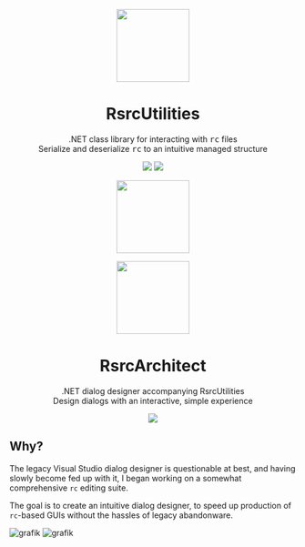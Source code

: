 <p align="center">
  <img width="128" align="center" src="https://user-images.githubusercontent.com/48759429/219858139-55582cd0-d03b-485b-959a-ba49db4a6498.png">
</p>

<h1 align="center">
  RsrcUtilities
</h1>
<p align="center">
  .NET class library for interacting with <tt>rc</tt> files
  <br>
  Serialize and deserialize <tt>rc</tt> to an intuitive managed structure
</p>
<p align="center">
    <img src="https://img.shields.io/badge/Serialization-Supported-green?style=for-the-badge"/>
    <img src="https://img.shields.io/badge/Deserialization-WIP-red?style=for-the-badge"/>
</p>
<p align="center">
    <img width="128" src="https://user-images.githubusercontent.com/48759429/219862142-1b938737-050a-45c5-83aa-bc5762e1df70.svg"/>
</p>





<p align="center">
  <img width="128" align="center" src="https://user-images.githubusercontent.com/48759429/221374035-7500c631-3984-433e-9200-145391f4cbbe.svg">
</p>

<h1 align="center">
  RsrcArchitect
</h1>
<p align="center">
  .NET dialog designer accompanying RsrcUtilities
  <br>
  Design dialogs with an interactive, simple experience 
</p>
<p align="center">
    <img src="https://img.shields.io/badge/Requires-RsrcUtilities-gray?style=for-the-badge"/>
</p>

## Why?


The legacy Visual Studio dialog designer is questionable at best, and having slowly become fed up with it, I began working on a somewhat comprehensive `rc` editing suite. 

The goal is to create an intuitive dialog designer, to speed up production of `rc`-based GUIs without the hassles of legacy abandonware.


![grafik](https://user-images.githubusercontent.com/48759429/221355392-01f1b5d0-7754-44e1-b187-a919c54c5ed7.png)
![grafik](https://user-images.githubusercontent.com/48759429/221355412-f87fac0b-a55f-4518-abc2-a0e550fff0c9.png)

